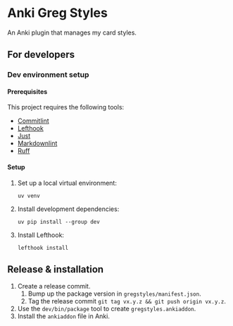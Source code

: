 # Anki Greg Styles

An Anki plugin that manages my card styles.

## For developers

### Dev environment setup

#### Prerequisites

This project requires the following tools:

- [Commitlint]
- [Lefthook]
- [Just]
- [Markdownlint]
- [Ruff]

#### Setup

1. Set up a local virtual environment:

   ```shell
   uv venv
   ```

1. Install development dependencies:

    ```shell
    uv pip install --group dev
    ```

1. Install Lefthook:

    ```shell
    lefthook install
    ```

## Release & installation

1. Create a release commit.
    1. Bump up the package version in `gregstyles/manifest.json`.
    2. Tag the release commit `git tag vx.y.z && git push origin vx.y.z`.
2. Use the `dev/bin/package` tool to create `gregstyles.ankiaddon`.
3. Install the `ankiaddon` file in Anki.

[Commitlint]: https://github.com/conventional-changelog/commitlint
[Lefthook]: https://github.com/evilmartians/lefthook
[Just]: https://github.com/casey/just
[Markdownlint]: https://github.com/igorshubovych/markdownlint-cli
[Ruff]: https://github.com/astral-sh/ruff
